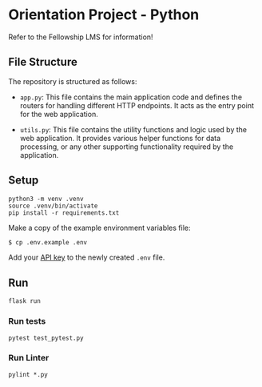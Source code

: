 # Orientation Project - Python

Refer to the Fellowship LMS for information!

## File Structure

The repository is structured as follows:

- `app.py`: This file contains the main application code and defines the routers for handling different HTTP endpoints. It acts as the entry point for the web application.

- `utils.py`: This file contains the utility functions and logic used by the web application. It provides various helper functions for data processing, or any other supporting functionality required by the application.

## Setup

```
python3 -m venv .venv
source .venv/bin/activate
pip install -r requirements.txt
```

Make a copy of the example environment variables file:

   ```bash
   $ cp .env.example .env
   ```

Add your [API key](https://beta.openai.com/account/api-keys) to the newly created `.env` file.

## Run
```
flask run
```

### Run tests
```
pytest test_pytest.py
```

### Run Linter
```
pylint *.py
```
